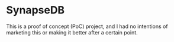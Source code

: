 # SynapseDB

This is a proof of concept (PoC) project, and I had no intentions of marketing this or making it better after a certain point.
